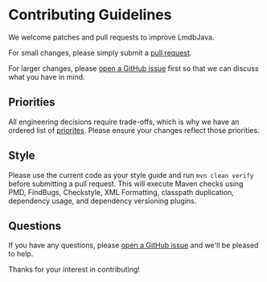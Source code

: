 # Contributing Guidelines

We welcome patches and pull requests to improve LmdbJava.

For small changes, please simply submit a
[pull request](https://github.com/lmdbjava/lmdbjava/pulls).

For larger changes, please
[open a GitHub issue](https://github.com/lmdbjava/lmdbjava/issues) first so that
we can discuss what you have in mind.

## Priorities

All engineering decisions require trade-offs, which is why we have an ordered list of
[priorites](https://github.com/lmdbjava/lmdbjava/blob/master/src/main/java/org/lmdbjava/package-info.java).
Please ensure your changes reflect those priorities.

## Style

Please use the current code as your style guide and run `mvn clean verify`
before submitting a pull request. This will execute Maven checks using PMD,
FindBugs, Checkstyle, XML Formatting, classpath duplication, dependency usage,
and dependency versioning plugins.

## Questions

If you have any questions, please
[open a GitHub issue](https://github.com/lmdbjava/lmdbjava/issues) and we'll be
pleased to help.

Thanks for your interest in contributing!
